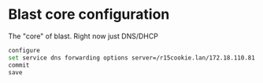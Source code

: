 # Blast core configuration

The "core" of blast.  Right now just DNS/DHCP

```sh
configure
set service dns forwarding options server=/r15cookie.lan/172.18.110.81
commit
save
```
